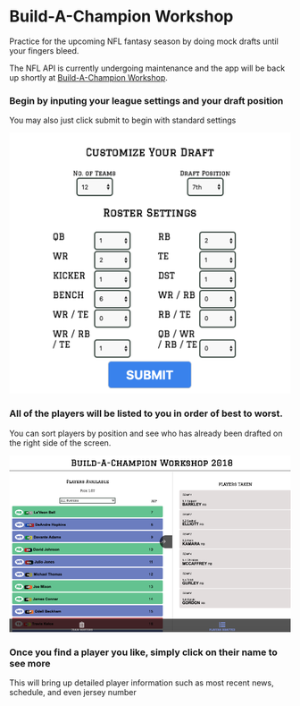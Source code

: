 # Build-A-Champion Workshop

Practice for the upcoming NFL fantasy season by doing mock drafts until your fingers bleed.

The NFL API is currently undergoing maintenance and the app will be back up shortly at [Build-A-Champion Workshop](https://romantic-yonath-4a367e.netlify.app/).

### Begin by inputing your league settings and your draft position

You may also just click submit to begin with standard settings

![League Settings Form](reduxFormPic.png)

### All of the players will be listed to you in order of best to worst.

You can sort players by position and see who has already been drafted on the right side of the screen.

![List of Players](playersListPic.png)

### Once you find a player you like, simply click on their name to see more

This will bring up detailed player information such as most recent news, schedule, and even jersey number
